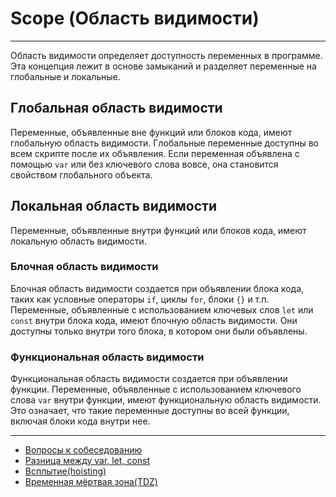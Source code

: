 # Scope (Область видимости)
____

Область видимости определяет доступность переменных в программе. Эта концепция лежит в основе замыканий и разделяет переменные на глобальные и локальные.

## Глобальная область видимости

Переменные, объявленные вне функций или блоков кода, имеют глобальную область видимости. Глобальные переменные доступны во всем скрипте после их объявления. Если переменная объявлена с помощью `var` или без ключевого слова вовсе, она становится свойством глобального объекта.

## Локальная область видимости

Переменные, объявленные внутри функций или блоков кода, имеют локальную область видимости.

### Блочная область видимости

Блочная область видимости создается при объявлении блока кода, таких как условные операторы `if`, циклы `for`, блоки `{}` и т.п. Переменные, объявленные с использованием ключевых слов `let` или `const` внутри блока кода, имеют блочную область видимости. Они доступны только внутри того блока, в котором они были объявлены.

### Функциональная область видимости

Функциональная область видимости создается при объявлении функции. Переменные, объявленные с использованием ключевого слова `var` внутри функции, имеют функциональную область видимости. Это означает, что такие переменные доступны во всей функции, включая блоки кода внутри нее.
____
- [Вопросы к собеседованию](../../README.md)
- [Разница между var, let, const](./difference.md)
- [Всплытие(hoisting)](./hoisting.md)
- [Временная мёртвая зона(TDZ)](./TDZ.md)